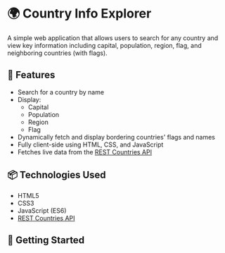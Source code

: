 # 🌍 Country Info Explorer

A simple web application that allows users to search for any country and view key information including capital, population, region, flag, and neighboring countries (with flags).

## 🔧 Features

- Search for a country by name
- Display:
  - Capital
  - Population
  - Region
  - Flag
- Dynamically fetch and display bordering countries' flags and names
- Fully client-side using HTML, CSS, and JavaScript
- Fetches live data from the [REST Countries API](https://restcountries.com/)

## 📦 Technologies Used

- HTML5
- CSS3
- JavaScript (ES6)
- [REST Countries API](https://restcountries.com/)

## 🚀 Getting Started

